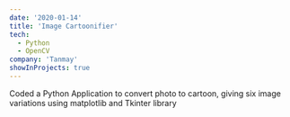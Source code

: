 ```yaml
---
date: '2020-01-14'
title: 'Image Cartoonifier'
tech:
  - Python
  - OpenCV
company: 'Tanmay'
showInProjects: true
---
```


Coded a Python Application to convert photo to cartoon, giving six image variations using matplotlib and Tkinter library
